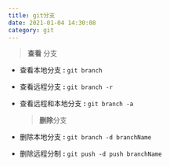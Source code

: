 ```yaml
---
title: git分支
date: 2021-01-04 14:30:08
category: git
---
```


> **查看** 分支

- 查看本地分支 **:** `git branch`
- 查看远程分支 **:** `git branch -r`
- 查看远程和本地分支 **:** `git branch -a`

  > **删除**分支

- 删除本地分支 **:** `git branch -d branchName`
- 删除远程分制 **:** `git push -d push branchName`
